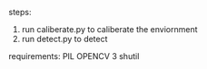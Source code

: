 steps:
1. run caliberate.py to caliberate the enviornment
2. run detect.py to detect

requirements:
PIL
OPENCV 3
shutil